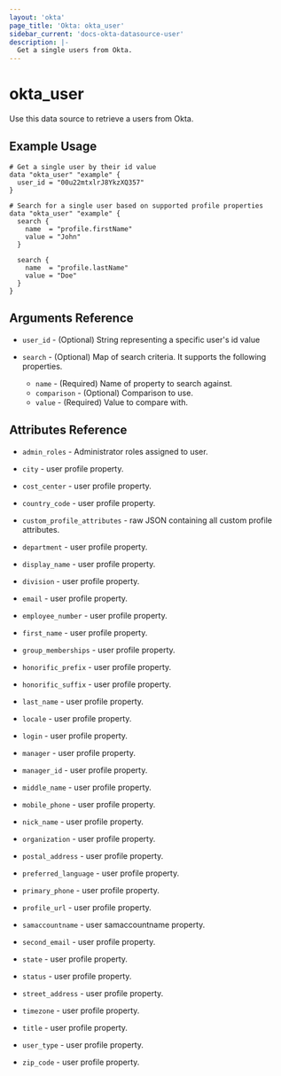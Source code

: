 ```yaml
---
layout: 'okta'
page_title: 'Okta: okta_user'
sidebar_current: 'docs-okta-datasource-user'
description: |-
  Get a single users from Okta.
---
```


# okta_user

Use this data source to retrieve a users from Okta.

## Example Usage

```hcl
# Get a single user by their id value
data "okta_user" "example" {
  user_id = "00u22mtxlrJ8YkzXQ357"
}

# Search for a single user based on supported profile properties
data "okta_user" "example" {
  search {
    name  = "profile.firstName"
    value = "John"
  }

  search {
    name  = "profile.lastName"
    value = "Doe"
  }
}
```

## Arguments Reference

- `user_id` - (Optional) String representing a specific user's id value

- `search` - (Optional) Map of search criteria. It supports the following properties.
  - `name` - (Required) Name of property to search against.
  - `comparison` - (Optional) Comparison to use.
  - `value` - (Required) Value to compare with.

## Attributes Reference

- `admin_roles` - Administrator roles assigned to user.

- `city` - user profile property.

- `cost_center` - user profile property.

- `country_code` - user profile property.

- `custom_profile_attributes` - raw JSON containing all custom profile attributes.

- `department` - user profile property.

- `display_name` - user profile property.

- `division` - user profile property.

- `email` - user profile property.

- `employee_number` - user profile property.

- `first_name` - user profile property.

- `group_memberships` - user profile property.

- `honorific_prefix` - user profile property.

- `honorific_suffix` - user profile property.

- `last_name` - user profile property.

- `locale` - user profile property.

- `login` - user profile property.

- `manager` - user profile property.

- `manager_id` - user profile property.

- `middle_name` - user profile property.

- `mobile_phone` - user profile property.

- `nick_name` - user profile property.

- `organization` - user profile property.

- `postal_address` - user profile property.

- `preferred_language` - user profile property.

- `primary_phone` - user profile property.

- `profile_url` - user profile property.

- `samaccountname` - user samaccountname property.

- `second_email` - user profile property.

- `state` - user profile property.

- `status` - user profile property.

- `street_address` - user profile property.

- `timezone` - user profile property.

- `title` - user profile property.

- `user_type` - user profile property.

- `zip_code` - user profile property.
